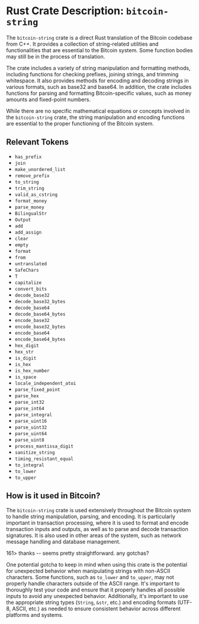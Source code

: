# Rust Crate Description: `bitcoin-string`

The `bitcoin-string` crate is a direct Rust
translation of the Bitcoin codebase from C++. It
provides a collection of string-related utilities
and functionalities that are essential to the
Bitcoin system. Some function bodies may still be
in the process of translation.

The crate includes a variety of string
manipulation and formatting methods, including
functions for checking prefixes, joining strings,
and trimming whitespace. It also provides methods
for encoding and decoding strings in various
formats, such as base32 and base64. In addition,
the crate includes functions for parsing and
formatting Bitcoin-specific values, such as money
amounts and fixed-point numbers.

While there are no specific mathematical equations
or concepts involved in the `bitcoin-string`
crate, the string manipulation and encoding
functions are essential to the proper functioning
of the Bitcoin system.

## Relevant Tokens

- `has_prefix`
- `join`
- `make_unordered_list`
- `remove_prefix`
- `to_string`
- `trim_string`
- `valid_as_cstring`
- `format_money`
- `parse_money`
- `BilingualStr`
- `Output`
- `add`
- `add_assign`
- `clear`
- `empty`
- `format`
- `from`
- `untranslated`
- `SafeChars`
- `T`
- `capitalize`
- `convert_bits`
- `decode_base32`
- `decode_base32_bytes`
- `decode_base64`
- `decode_base64_bytes`
- `encode_base32`
- `encode_base32_bytes`
- `encode_base64`
- `encode_base64_bytes`
- `hex_digit`
- `hex_str`
- `is_digit`
- `is_hex`
- `is_hex_number`
- `is_space`
- `locale_independent_atoi`
- `parse_fixed_point`
- `parse_hex`
- `parse_int32`
- `parse_int64`
- `parse_integral`
- `parse_uint16`
- `parse_uint32`
- `parse_uint64`
- `parse_uint8`
- `process_mantissa_digit`
- `sanitize_string`
- `timing_resistant_equal`
- `to_integral`
- `to_lower`
- `to_upper`

## How is it used in Bitcoin?

The `bitcoin-string` crate is used extensively
throughout the Bitcoin system to handle string
manipulation, parsing, and encoding. It is
particularly important in transaction processing,
where it is used to format and encode transaction
inputs and outputs, as well as to parse and decode
transaction signatures. It is also used in other
areas of the system, such as network message
handling and database management.

161> thanks -- seems pretty straightforward.  any
gotchas?

One potential gotcha to keep in mind when using
this crate is the potential for unexpected
behavior when manipulating strings with non-ASCII
characters. Some functions, such as `to_lower` and
`to_upper`, may not properly handle characters
outside of the ASCII range. It's important to
thoroughly test your code and ensure that it
properly handles all possible inputs to avoid any
unexpected behavior. Additionally, it's important
to use the appropriate string types (`String`,
`&str`, etc.) and encoding formats (UTF-8, ASCII,
etc.) as needed to ensure consistent behavior
across different platforms and systems.
